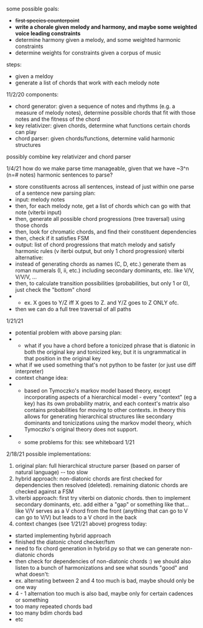 some possible goals:
- ~~first species counterpoint~~
- **write a chorale given melody and harmony, and maybe some weighted voice leading constraints**
- determine harmony given a melody, and some weighted harmonic constraints
- determine weights for constraints given a corpus of music

steps:
- given a meldoy
- generate a list of chords that work with each melody note

11/2/20
components:
- chord generator: given a sequence of notes and rhythms (e.g. a measure of melody notes), determine possible chords that fit with those notes and the fitness of the chord
- key relativizer: given chords, determine what functions certain chords can play
- chord parser: given chords/functions, determine valid harmonic structures

possibly combine key relativizer and chord parser

1/4/21
how do we make parse time manageable, given that we have ~3^n (n=# notes) harmonic sentences to parse?
- store constituents across all sentences, instead of just within one parse of a sentence
new parsing plan:
- input: melody notes
- then, for each melody note, get a list of chords which can go with that note (viterbi input)
- then, generate all possible chord progressions (tree traversal) using those chords
- then, look for chromatic chords, and find their constituent dependencies
- then, check if it satisfies FSM
- output: list of chord progressions that match melody and satisfy harmonic rules (v iterbi output, but only 1 chord progression)
viterbi alternative:
- instead of generating chords as names (C, D, etc.) generate them as roman numerals (I, ii, etc.) including secondary dominants, etc. like V/V, V/V/V, ...
- then, to calculate transition possibilities (probabilities, but only 1 or 0), just check the "bottom" chord
- - ex. X goes to Y/Z iff X goes to Z. and Y/Z goes to Z ONLY ofc.
- then we can do a full tree traversal of all paths

1/21/21
- potential problem with above parsing plan:
- - what if you have a chord before a tonicized phrase that is diatonic in both the original key and tonicized key, but it is ungrammatical in that position in the original key
- what if we used something that's not python to be faster (or just use diff interpreter)
- context change idea:
- - based on Tymoczko's markov model based theory, except incorporating aspects of a hierarchical model - every "context" (eg a key) has its own probability matrix, and each context's matrix also contains probabilities for moving to other contexts. in theory this allows for generating hierarchical structures like secondary dominants and tonicizations using the markov model theory, which Tymoczko's original theory does not support.
- - some problems for this: see whiteboard 1/21

2/18/21
possible implementations:
1. original plan: full hierarchical structure parser (based on parser of natural language) -- too slow
2. hybrid approach: non-diatonic chords are first checked for dependencies then resolved (deleted). remaining diatonic chords are checked against a FSM
3. viterbi approach: first try viterbi on diatonic chords. then to implement secondary dominants, etc. add either a "gap" or something like that... like V/V serves as a V chord from the front (anything that can go to V can go to V/V) but leads to a V chord in the back
4. context changes (see 1/21/21 above)
progress today:
- started implementing hybrid approach
- finished the diatonic chord checker/fsm
- need to fix chord generation in hybrid.py so that we can generate non-diatonic chords
- then check for dependencies of non-diatonic chords :)
we should also listen to a bunch of harmonizations and see what sounds "good" and what doesn't:
- ex. alternating between 2 and 4 too much is bad, maybe should only be one way
- 4 - 1 alternation too much is also bad, maybe only for certain cadences or something
- too many repeated chords bad
- too many bdim chords bad
- etc